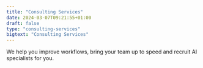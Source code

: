 ```yaml
---
title: "Consulting Services"
date: 2024-03-07T09:21:55+01:00
draft: false
type: "consulting-services"
bigtext: "Consulting Services"
---
```

We help you improve workflows, bring your team up to speed and recruit AI specialists for you. 